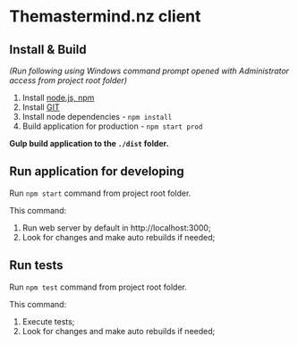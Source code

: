 # Themastermind.nz client

## Install & Build  
*(Run following using Windows command prompt opened with Administrator access from project root folder)*

1. Install [node.js, npm](https://nodejs.org/en/)
2. Install [GIT](https://git-scm.com/downloads)
3. Install node dependencies - 
```npm install```
3. Build application for production -
```npm start prod```

**Gulp build application to the `./dist` folder.**

## Run application for developing
Run ``npm start`` command from project root folder.

This command:

1. Run web server by default in http://localhost:3000;
2. Look for changes and make auto rebuilds if needed;

## Run tests
Run ``npm test`` command from project root folder.

This command:

1. Execute tests;
2. Look for changes and make auto rebuilds if needed;